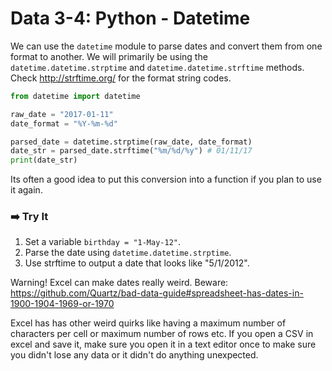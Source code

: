 # Data 3-4: Python - Datetime

We can use the `datetime` module to parse dates and convert them from one format to another. We will primarily be using the `datetime.datetime.strptime` and `datetime.datetime.strftime` methods. Check http://strftime.org/ for the format string codes.

```python
from datetime import datetime

raw_date = "2017-01-11"
date_format = "%Y-%m-%d"

parsed_date = datetime.strptime(raw_date, date_format)
date_str = parsed_date.strftime("%m/%d/%y") # 01/11/17
print(date_str)

```

Its often a good idea to put this conversion into a function if you plan to use it again.

### ➡️ Try It

1. Set a variable `birthday = "1-May-12"`.
2. Parse the date using `datetime.datetime.strptime`.
3. Use strftime to output a date that looks like "5/1/2012".

<!--

Answer:

from datetime import datetime
birthday = "1-May-12"
datetime.strptime(birthday, "%d-%b-%y").strftime("%-m/%-d/%Y")

-->

Warning! Excel can make dates really weird. Beware: https://github.com/Quartz/bad-data-guide#spreadsheet-has-dates-in-1900-1904-1969-or-1970

Excel has has other weird quirks like having a maximum number of characters per cell or maximum number of rows etc. If you open a CSV in excel and save it, make sure you open it in a text editor once to make sure you didn't lose any data or it didn't do anything unexpected.

